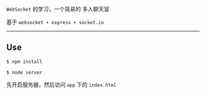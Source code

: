 `WebSocket` 的学习，一个简易的 多人聊天室

基于 `websocket + express + socket.io`

----

## Use

```
$ npm install

$ node server
```

先开启服务器，然后访问 ```app``` 下的 ```index.html```
